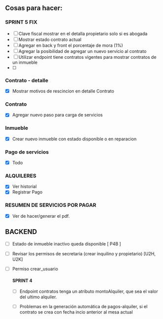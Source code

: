 ## Cosas para hacer:

### SPRINT 5 FIX
- [ ] Clave fiscal mostrar en el detalla propietario solo si es abogada
- [ ] Mostrar estado contrato actual
- [ ] Agregar en back y front el porcentaje de mora (1%)
- [ ] Agregar la posibilidad de agregar un nuevo servicio al contrato
- [ ] Utilizar endpoint tiene contratos vigentes para mostrar contratos de un inmueble
- [ ] 


### Contrato - detalle
- [x] Mostrar motivos de rescincion en detalle Contrato

### Contrato
- [x] Agregar nuevo paso para carga de servicios

### Inmueble
- [x] Crear nuevo inmueble con estado disponible o en reparacion

### Pago de servicios
- [x] Todo

### ALQUILERES
 - [x] Ver historial
 - [x] Registrar Pago

### RESUMEN DE SERVICIOS POR PAGAR
- [x] Ver de hacer/generar el pdf.

## BACKEND
- [ ] Estado de inmueble inactivo queda disponible [ P4B ]
- [ ] Revisar los permisos de secretaria (crear inquilino y propietario) [U2H, U2K]
- [ ] Permiso crear_usuario

  #### SPRINT 4
  - [ ] Endpoint contratos tenga un atributo montoAlquiler, que sea el valor del ultimo alquiler.
  - [ ] Problemas en la generación automática de pagos-alquiler, si el contrato se crea con fecha incio anterior al mesa actual

